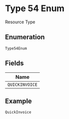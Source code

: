 
# Type 54 Enum

Resource Type

## Enumeration

`Type54Enum`

## Fields

| Name |
|  --- |
| `QUICKINVOICE` |

## Example

```
QuickInvoice
```

